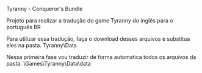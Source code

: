 Tyranny - Conqueror's Bundle 

Projeto para realizar a tradução do game Tyranny do inglês para o português BR

Para utilizar essa tradução, faça o download desses arquivos e substitua eles na pasta.
Tyranny\Data

Nessa primeira fase vou traduzir de forma automatica todos os arquivos da pasta.
\Games\Tyranny\Data\data
